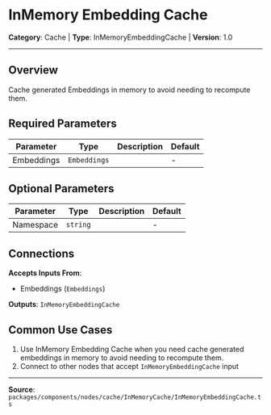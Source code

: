 # InMemory Embedding Cache

**Category**: Cache | **Type**: InMemoryEmbeddingCache | **Version**: 1.0

---

## Overview

Cache generated Embeddings in memory to avoid needing to recompute them.

## Required Parameters

| Parameter | Type | Description | Default |
|-----------|------|-------------|---------|
| Embeddings | `Embeddings` |  | - |

## Optional Parameters

| Parameter | Type | Description | Default |
|-----------|------|-------------|---------|
| Namespace | `string` |  | - |

## Connections

**Accepts Inputs From**:
- Embeddings (`Embeddings`)

**Outputs**: `InMemoryEmbeddingCache`

## Common Use Cases

1. Use InMemory Embedding Cache when you need cache generated embeddings in memory to avoid needing to recompute them.
2. Connect to other nodes that accept `InMemoryEmbeddingCache` input

---

**Source**: `packages/components/nodes/cache/InMemoryCache/InMemoryEmbeddingCache.ts`